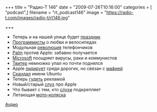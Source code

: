 +++
title = "Радио-Т 146"
date = "2009-07-26T10:16:00"
categories = [ "podcast",]
filename = "rt_podcast146"
image = "https://radio-t.com/images/radio-t/rt146.jpg"

+++

- Теперь и на нашей улице будет [праздник](http://internet.cnews.ru/news/line/index.shtml?2009/07/24/355288)
- [Программисты](http://www.thecodist.com/article/why_do_you_love_programming) о любви и велосипедах
- Модульная [революция](http://www.engadget.com/2009/07/23/modu-actually-launches-in-israel-gets-hands-on-treatment-as-pro/) телефончиков
- [Palm](http://webplanet.ru/news/soft/2009/07/24/palm_vs_apple.html) против Apple: забавно получается
- [Microsoft](http://www.opennet.ru/opennews/art.shtml?num=22661) поощряет вирусы, раки и коммунистов
- [Твитер](http://www.techcrunch.com/2009/07/24/twitter-cracks-down-on-spam-accounts-people-lose-followers/) немножко упал но почти поднялся
- Apple [лидирует](http://habrahabr.ru/blogs/apple/65296/) среди дорогих, но связан с [мафией](http://webplanet.ru/news/life/2009/07/20/apple_mob.html)
- [Скандал](http://www.securitylab.ru/news/382871.php) имени Ubuntu
- Теперь [гудеть](http://internet.cnews.ru/news/line/index.shtml?2009/07/24/355269) рекламой
- Новый/старый [слух](http://www.engadget.com/2009/07/24/apple-tablet-rumored-for-launch-early-next-year-for-serious-thi/) про Apple
- Что бывает с тем, кто [слухи](http://webplanet.ru/news/life/2009/07/22/fox.html) подкрепляет
- Летающая [мото–коляска](http://www.engadget.com/2009/07/19/parajet-skycar-flying-vehicle-evolves-now-ready-for-pre-orders/)

[Аудио](http://archive.rucast.net/radio-t/media/rt_podcast146.mp3)
<audio src="http://archive.rucast.net/radio-t/media/rt_podcast146.mp3" preload="none"></audio>